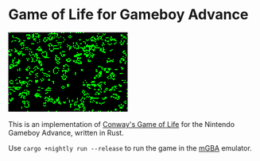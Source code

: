 # Game of Life for Gameboy Advance

![Demo](./gba-game-of-life.gif)

This is an implementation of [Conway's Game of Life](https://en.wikipedia.org/wiki/Conway%27s_Game_of_Life) for the Nintendo Gameboy Advance, written in Rust.

Use `cargo +nightly run --release` to run the game in the [mGBA](https://mgba.io) emulator.
